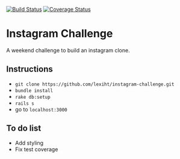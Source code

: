 [![Build Status](https://travis-ci.org/lexiht/instagram-challenge.svg?branch=master)](https://travis-ci.org/lexiht/instagram-challenge)
[![Coverage Status](https://coveralls.io/repos/github/makersacademy/instagram-challenge/badge.svg?branch=master)](https://coveralls.io/github/makersacademy/instagram-challenge?branch=master)


Instagram Challenge
===================

A weekend challenge to build an instagram clone.

Instructions
-------

* `git clone https://github.com/lexiht/instagram-challenge.git`
* `bundle install`
* `rake db:setup`
* `rails s`
* go to `localhost:3000`

To do list
-----

* Add styling
* Fix test coverage
